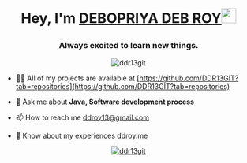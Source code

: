 # <p align="center"> Hey, I'm [DEBOPRIYA DEB ROY](https://ddroy.me)<img src="https://raw.githubusercontent.com/aemmadi/aemmadi/master/wave.gif" width="30px" height="30px">
<h3 align="center">Always excited to learn new things.</h3>
<p align="center"> <img src="https://komarev.com/ghpvc/?username=ddr13git&label=Profile%20views&color=0e75b6&style=flat" alt="ddr13git" /> </p>

- 👨‍💻 All of my projects are available at [https://github.com/DDR13GIT?tab=repositories](https://github.com/DDR13GIT?tab=repositories)

- 💬 Ask me about **Java, Software development process**

- 📫 How to reach me [ddroy13@gmail.com](mailto:ddroy13@gmail.com)

- 📄 Know about my experiences [ddroy.me](ddroy.me)

<p align="center"> <a href="https://github.com/ryo-ma/github-profile-trophy"><img src="https://github-profile-trophy.vercel.app/?username=ddr13git&theme=darkhub" alt="ddr13git" /></a> </p>

